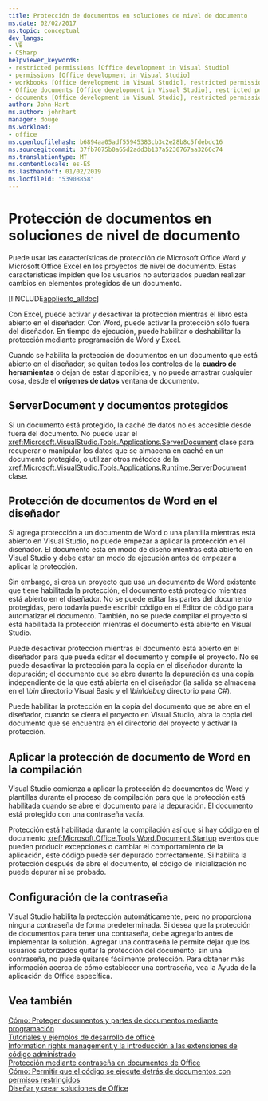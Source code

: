 ```yaml
---
title: Protección de documentos en soluciones de nivel de documento
ms.date: 02/02/2017
ms.topic: conceptual
dev_langs:
- VB
- CSharp
helpviewer_keywords:
- restricted permissions [Office development in Visual Studio]
- permissions [Office development in Visual Studio]
- workbooks [Office development in Visual Studio], restricted permissions
- Office documents [Office development in Visual Studio], restricted permissions
- documents [Office development in Visual Studio], restricted permissions
author: John-Hart
ms.author: johnhart
manager: douge
ms.workload:
- office
ms.openlocfilehash: b6894aa05adf55945383cb3c2e28b8c5fdebdc16
ms.sourcegitcommit: 37fb7075b0a65d2add3b137a5230767aa3266c74
ms.translationtype: MT
ms.contentlocale: es-ES
ms.lasthandoff: 01/02/2019
ms.locfileid: "53908858"
---
```

# <a name="document-protection-in-document-level-solutions"></a>Protección de documentos en soluciones de nivel de documento
  Puede usar las características de protección de Microsoft Office Word y Microsoft Office Excel en los proyectos de nivel de documento. Estas características impiden que los usuarios no autorizados puedan realizar cambios en elementos protegidos de un documento.  
  
 [!INCLUDE[appliesto_alldoc](../vsto/includes/appliesto-alldoc-md.md)]  
  
 Con Excel, puede activar y desactivar la protección mientras el libro está abierto en el diseñador. Con Word, puede activar la protección sólo fuera del diseñador. En tiempo de ejecución, puede habilitar o deshabilitar la protección mediante programación de Word y Excel.  
  
 Cuando se habilita la protección de documentos en un documento que está abierto en el diseñador, se quitan todos los controles de la **cuadro de herramientas** o dejan de estar disponibles, y no puede arrastrar cualquier cosa, desde el **orígenes de datos** ventana de documento.  
  
## <a name="serverdocument-and-protected-documents"></a>ServerDocument y documentos protegidos  
 Si un documento está protegido, la caché de datos no es accesible desde fuera del documento. No puede usar el <xref:Microsoft.VisualStudio.Tools.Applications.ServerDocument> clase para recuperar o manipular los datos que se almacena en caché en un documento protegido, o utilizar otros métodos de la <xref:Microsoft.VisualStudio.Tools.Applications.Runtime.ServerDocument> clase.  
  
## <a name="word-document-protection-in-the-designer"></a>Protección de documentos de Word en el diseñador  
 Si agrega protección a un documento de Word o una plantilla mientras está abierto en Visual Studio, no puede empezar a aplicar la protección en el diseñador. El documento está en modo de diseño mientras está abierto en Visual Studio y debe estar en modo de ejecución antes de empezar a aplicar la protección.  
  
 Sin embargo, si crea un proyecto que usa un documento de Word existente que tiene habilitada la protección, el documento está protegido mientras está abierto en el diseñador. No se puede editar las partes del documento protegidas, pero todavía puede escribir código en el Editor de código para automatizar el documento. También, no se puede compilar el proyecto si está habilitada la protección mientras el documento está abierto en Visual Studio.  
  
 Puede desactivar protección mientras el documento está abierto en el diseñador para que pueda editar el documento y compile el proyecto. No se puede desactivar la protección para la copia en el diseñador durante la depuración; el documento que se abre durante la depuración es una copia independiente de la que está abierta en el diseñador (la salida se almacena en el *\bin* directorio Visual Basic y el *\bin\debug* directorio para C#).  
  
 Puede habilitar la protección en la copia del documento que se abre en el diseñador, cuando se cierra el proyecto en Visual Studio, abra la copia del documento que se encuentra en el directorio del proyecto y activar la protección.  
  
## <a name="enforce-word-document-protection-on-build"></a>Aplicar la protección de documento de Word en la compilación  
 Visual Studio comienza a aplicar la protección de documentos de Word y plantillas durante el proceso de compilación para que la protección está habilitada cuando se abre el documento para la depuración. El documento está protegido con una contraseña vacía.  
  
 Protección está habilitada durante la compilación así que si hay código en el documento <xref:Microsoft.Office.Tools.Word.Document.Startup> eventos que pueden producir excepciones o cambiar el comportamiento de la aplicación, este código puede ser depurado correctamente. Si habilita la protección después de abre el documento, el código de inicialización no puede depurar ni se probado.  
  
## <a name="setting-the-password"></a>Configuración de la contraseña  
 Visual Studio habilita la protección automáticamente, pero no proporciona ninguna contraseña de forma predeterminada. Si desea que la protección de documentos para tener una contraseña, debe agregarlo antes de implementar la solución. Agregar una contraseña le permite dejar que los usuarios autorizados quitar la protección del documento; sin una contraseña, no puede quitarse fácilmente protección. Para obtener más información acerca de cómo establecer una contraseña, vea la Ayuda de la aplicación de Office específica.  
  
## <a name="see-also"></a>Vea también  
 [Cómo: Proteger documentos y partes de documentos mediante programación](../vsto/how-to-programmatically-protect-documents-and-parts-of-documents.md)   
 [Tutoriales y ejemplos de desarrollo de office](../vsto/office-development-samples-and-walkthroughs.md)   
 [Information rights management y la introducción a las extensiones de código administrado](../vsto/information-rights-management-and-managed-code-extensions-overview.md)   
 [Protección mediante contraseña en documentos de Office](../vsto/password-protection-on-office-documents.md)   
 [Cómo: Permitir que el código se ejecute detrás de documentos con permisos restringidos](../vsto/how-to-permit-code-to-run-behind-documents-with-restricted-permissions.md)   
 [Diseñar y crear soluciones de Office](../vsto/designing-and-creating-office-solutions.md)  
